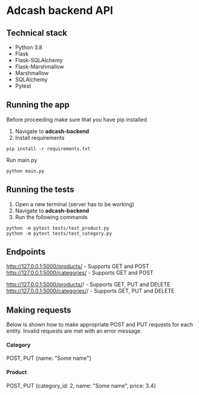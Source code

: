 # Adcash backend API
## Technical stack
* Python 3.8
* Flask
* Flask-SQLAlchemy
* Flask-Marshmallow
* Marshmallow
* SQLAlchemy
* Pytest

## Running the app 
Before proceeding make sure that you have pip installed
1. Navigate to <b>adcash-backend</b>
2. Install requirements
```console
pip install -r requirements.txt
```
Run main.py
```console
python main.py
```

## Running the tests
1. Open a new terminal (server has to be working)
2. Navigate to <b>adcash-backend</b>
2. Run the following commands 

```console
python -m pytest tests/test_product.py
python -m pytest tests/test_category.py
```

## Endpoints

http://127.0.0.1:5000/products/ - Supports GET and POST
http://127.0.0.1:5000/categories/ - Supports GET and POST

http://127.0.0.1:5000/products/<id>/ - Supports GET, PUT and DELETE
http://127.0.0.1:5000/categories/<id>/ - Supports GET, PUT and DELETE

## Making requests
Below is shown how to make appropriate POST and PUT requests for each entity. Invalid requests are met with
an error message.

#### Category
POST, PUT  {name: "Some name"}

#### Product
POST, PUT {category_id: 2, name: "Some name", price: 3.4}
